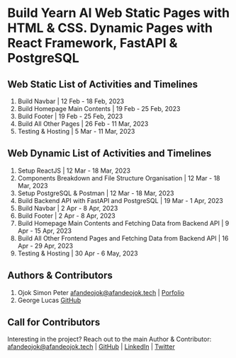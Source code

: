 # Build Yearn AI Web Static Pages with HTML & CSS. Dynamic Pages with React Framework, FastAPI & PostgreSQL

## Web Static List of Activities and Timelines

1. Build Navbar | 12 Feb - 18 Feb, 2023
2. Build Homepage Main Contents | 19 Feb - 25 Feb, 2023
3. Build Footer | 19 Feb - 25 Feb, 2023
4. Build All Other Pages | 26 Feb - 11 Mar, 2023
5. Testing & Hosting | 5 Mar - 11 Mar, 2023

## Web Dynamic List of Activities and Timelines

1. Setup ReactJS | 12 Mar - 18 Mar, 2023
2. Components Breakdown and File Structure Organisation | 12 Mar - 18 Mar, 2023
3. Setup PostgreSQL & Postman | 12 Mar - 18 Mar, 2023
4. Build Backend API with FastAPI and PostgreSQL | 19 Mar - 1 Apr, 2023
5. Build Navbar | 2 Apr - 8 Apr, 2023
6. Build Footer | 2 Apr - 8 Apr, 2023
7. Build Homepage Main Contents and Fetching Data from Backend API | 9 Apr - 15 Apr, 2023
8. Build All Other Frontend Pages and Fetching Data from Backend API | 16 Apr - 29 Apr, 2023
9. Testing & Hosting | 30 Apr - 6 May, 2023

## Authors & Contributors

1. Ojok Simon Peter <afandeojok@afandeojok.tech> | [Porfolio](https://afandeojok.tech)
2. George Lucas [GitHub](https://github.com/georgelucas-sudo)

## Call for Contributors

Interesting in the project? Reach out to the main Author & Contributor: <afandeojok@afandeojok.tech> | [GitHub](https://github.com/Jokmonsimon) | [LinkedIn]() | [Twitter]()
